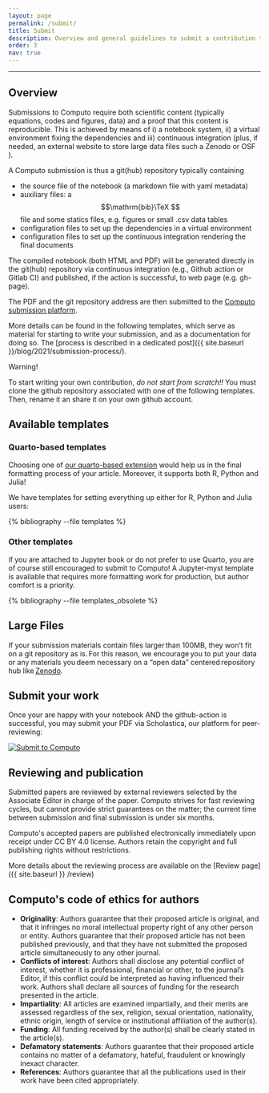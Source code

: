 ```yaml
---
layout: page
permalink: /submit/
title: Submit
description: Overview and general guidelines to submit a contribution to Computo
order: 3
nav: true
---
```


---

## Overview


Submissions to Computo require both scientific content (typically
equations, codes and figures, data) and a proof that this content is
reproducible. This is achieved by means of i) a notebook system, ii) a
virtual environment fixing the dependencies and iii) continuous
integration (plus, if needed, an external website to store large data
files such a Zenodo or OSF ).

A Computo submission is thus a git(hub) repository typically containing

- the source file of the notebook (a markdown  file with yaml metadata)
- auxiliary  files: a $$\mathrm{bib}\TeX  $$ file and some statics files, e.g. figures or small .csv data tables
- configuration files to set up the dependencies in a virtual environment
- configuration files to set up the continuous integration rendering the final documents

The compiled notebook (both HTML and PDF) will be generated directly
in the git(hub) repository via continuous integration (e.g., Github
action or Gitlab CI) and published, if the action is successful, to
web page (e.g. gh-page).

The PDF and the git repository address are then submitted
to    the   <a    href="https://computo.scholasticahq.com/for-authors"
style="outline: none; border:  none;">Computo submission platform</a>.

More details can be found in the following templates, which serve
as material for starting to write your submission, and as a
documentation for doing so. The [process is described in a
dedicated post]({{ site.baseurl }}/blog/2021/submission-process/).

<div class="info-block">
    <div class="info-block-header">Warning!</div>
     <div class="info-block-body">
	 <p>To start writing your own contribution, <em>do not start from scratch!!</em> You must clone the github repository associated with one of the following templates. Then, rename it an share it on your own github account.</p>
    </div>
</div>

## Available templates

### Quarto-based templates

Choosing one of [our quarto-based extension](https://github.com/computorg/computo-quarto-extension) would help us in the final formatting process of your article.  Moreover, it supports both R, Python and Julia!

We have templates for setting everything up either for R, Python and Julia users:

<div class="publications">

{% bibliography --file templates %}

</div>

### Other templates

if you are attached to Jupyter book or do not prefer to use Quarto, you are of course still encouraged to submit to Computo! A Jupyter-myst template is available that requires more formatting work for production, but author comfort is a priority.

<div class="publications">

{% bibliography --file templates_obsolete %}

</div>

## Large Files

If your submission materials contain files larger than 100MB, they won’t fit on a git repository as is. For this reason, we encourage you to put your data or any materials you deem necessary on a “open data” centered repository hub like [Zenodo](https://zenodo.org/). 

## Submit your work

Once your are happy with your notebook AND the github-action is
successful, you may submit your PDF via Scholastica, our platform for
peer-reviewing:

<div id="scholastica-submission-button" style="margin-top: 10px; margin-bottom: 10px;"><a href="https://computo.scholasticahq.com/for-authors" style="outline: none; border: none;"><img style="outline: none; border: none;" src="https://s3.amazonaws.com/docs.scholastica/law-review-submission-button/submit_via_scholastica.png" alt="Submit to Computo"></a></div>


## Reviewing and publication

Submitted papers are reviewed by external reviewers selected by the Associate Editor in charge of the paper.
Computo strives for fast reviewing cycles, but cannot provide strict guarantees on the matter; the current time between submission and final submission is under six months.

Computo's accepted papers are published electronically immediately upon receipt under CC BY 4.0 license.
Authors retain the copyright and full publishing rights without restrictions.

More details about the reviewing process are available on the [Review page]({{ site.baseurl }} /review)

## Computo's code of ethics for authors

- **Originality**:
  Authors guarantee that their proposed article is original, and that it infringes no moral intellectual property right of any other person or entity.
  Authors guarantee that their proposed article has not been published previously, and that they have not submitted the proposed article simultaneously to any other journal.
- **Conflicts of interest**:
  Authors shall disclose any potential conflict of interest, whether it is professional,
  financial or other, to the journal’s Editor, if this conflict could be interpreted as having
  influenced their work. Authors shall declare all sources of funding for the research     presented in the article.
-  **Impartiality**:
  All articles are examined impartially, and their merits are assessed regardless of the
  sex, religion, sexual orientation, nationality, ethnic origin, length of service or     institutional affiliation of the author(s).
- **Funding**:
  All funding received by the author(s) shall be clearly stated in the article(s).
- **Defamatory statements**:
  Authors guarantee that their proposed article contains no matter of a defamatory, hateful, fraudulent or knowingly inexact character.
-  **References**:
  Authors guarantee that all the publications used in their work have been cited appropriately.



